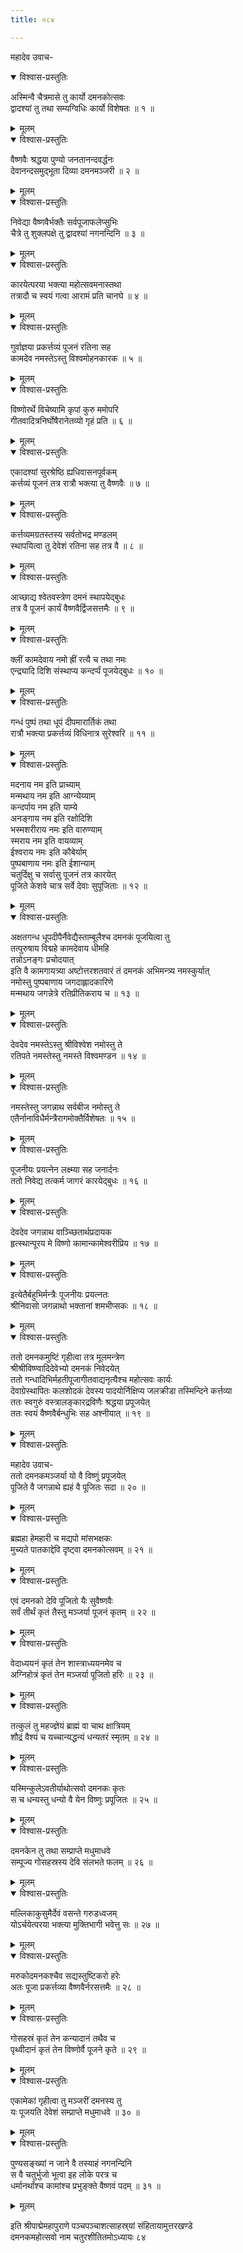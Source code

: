 ```yaml
---
title: ०८४

---
```

महादेव उवाच-  

<details open><summary>विश्वास-प्रस्तुतिः</summary>

अस्मिन्वै चैत्रमासे तु कार्यो दमनकोत्सवः  
द्वादश्यां तु तथा सम्यग्विधिः कार्यो विशेषतः ॥ १ ॥
</details>

<details><summary>मूलम्</summary>

अस्मिन्वै चैत्रमासे तु कार्यो दमनकोत्सवः  
द्वादश्यां तु तथा सम्यग्विधिः कार्यो विशेषतः ॥ १ ॥
</details>



<details open><summary>विश्वास-प्रस्तुतिः</summary>

वैष्णवैः श्रद्धया पुण्यो जनतानन्दवर्द्धनः  
देवानन्दसमुद्भूता दिव्या दमनमञ्जरी ॥ २ ॥
</details>

<details><summary>मूलम्</summary>

वैष्णवैः श्रद्धया पुण्यो जनतानन्दवर्द्धनः  
देवानन्दसमुद्भूता दिव्या दमनमञ्जरी ॥ २ ॥
</details>



<details open><summary>विश्वास-प्रस्तुतिः</summary>

निवेद्या वैष्णवैर्भक्तैः सर्वपूजाफलेप्सुभिः  
चैत्रे तु शुक्लपक्षे तु द्वादश्यां नगनन्दिनि ॥ ३ ॥
</details>

<details><summary>मूलम्</summary>

निवेद्या वैष्णवैर्भक्तैः सर्वपूजाफलेप्सुभिः  
चैत्रे तु शुक्लपक्षे तु द्वादश्यां नगनन्दिनि ॥ ३ ॥
</details>



<details open><summary>विश्वास-प्रस्तुतिः</summary>

कारयेत्परया भक्त्या महोत्सवमनास्तथा  
तत्रादौ च स्वयं गत्वा आरामं प्रति चानघे ॥ ४ ॥
</details>

<details><summary>मूलम्</summary>

कारयेत्परया भक्त्या महोत्सवमनास्तथा  
तत्रादौ च स्वयं गत्वा आरामं प्रति चानघे ॥ ४ ॥
</details>



<details open><summary>विश्वास-प्रस्तुतिः</summary>

गुर्वाज्ञया प्रकर्त्तव्यं पूजनं रतिना सह  
कामदेव नमस्तेऽस्तु विश्वमोहनकारक ॥ ५ ॥
</details>

<details><summary>मूलम्</summary>

गुर्वाज्ञया प्रकर्त्तव्यं पूजनं रतिना सह  
कामदेव नमस्तेऽस्तु विश्वमोहनकारक ॥ ५ ॥
</details>



<details open><summary>विश्वास-प्रस्तुतिः</summary>

विष्णोरर्थे विचेष्यामि कृपां कुरु ममोपरि  
गीतवादित्रनिर्घोषैरानेतव्यो गृहं प्रति ॥ ६ ॥
</details>

<details><summary>मूलम्</summary>

विष्णोरर्थे विचेष्यामि कृपां कुरु ममोपरि  
गीतवादित्रनिर्घोषैरानेतव्यो गृहं प्रति ॥ ६ ॥
</details>



<details open><summary>विश्वास-प्रस्तुतिः</summary>

एकादश्यां सुरश्रेष्ठि ह्यधिवासनपूर्वकम्  
कर्त्तव्यं पूजनं तत्र रात्रौ भक्त्या तु वैष्णवैः ॥ ७ ॥
</details>

<details><summary>मूलम्</summary>

एकादश्यां सुरश्रेष्ठि ह्यधिवासनपूर्वकम्  
कर्त्तव्यं पूजनं तत्र रात्रौ भक्त्या तु वैष्णवैः ॥ ७ ॥
</details>



<details open><summary>विश्वास-प्रस्तुतिः</summary>

कर्त्तव्यमग्रतस्तस्य सर्वतोभद्र मण्डलम्  
स्थापयित्वा तु देवेशं रतिना सह तत्र वै ॥ ८ ॥
</details>

<details><summary>मूलम्</summary>

कर्त्तव्यमग्रतस्तस्य सर्वतोभद्र मण्डलम्  
स्थापयित्वा तु देवेशं रतिना सह तत्र वै ॥ ८ ॥
</details>



<details open><summary>विश्वास-प्रस्तुतिः</summary>

आच्छाद्य श्वेतवस्त्रेण दमनं स्थापयेद्बुधः  
तत्र वै पूजनं कार्यं वैष्णवैर्द्विजसत्तमैः ॥ ९ ॥
</details>

<details><summary>मूलम्</summary>

आच्छाद्य श्वेतवस्त्रेण दमनं स्थापयेद्बुधः  
तत्र वै पूजनं कार्यं वैष्णवैर्द्विजसत्तमैः ॥ ९ ॥
</details>



<details open><summary>विश्वास-प्रस्तुतिः</summary>

क्लीं कामदेवाय नमो ह्रीं रत्यै च तथा नमः  
एन्द्र्यादि दिशि संस्थाप्य कन्दर्प्पं पूजयेद्बुधः ॥ १० ॥
</details>

<details><summary>मूलम्</summary>

क्लीं कामदेवाय नमो ह्रीं रत्यै च तथा नमः  
एन्द्र्यादि दिशि संस्थाप्य कन्दर्प्पं पूजयेद्बुधः ॥ १० ॥
</details>



<details open><summary>विश्वास-प्रस्तुतिः</summary>

गन्धं पुष्पं तथा धूपं दीपमारार्तिकं तथा  
रात्रौ भक्त्या प्रकर्त्तव्यं विधिनात्र सुरेश्वरि ॥ ११ ॥
</details>

<details><summary>मूलम्</summary>

गन्धं पुष्पं तथा धूपं दीपमारार्तिकं तथा  
रात्रौ भक्त्या प्रकर्त्तव्यं विधिनात्र सुरेश्वरि ॥ ११ ॥
</details>



<details open><summary>विश्वास-प्रस्तुतिः</summary>

मदनाय नम इति प्राच्याम्  
मन्मथाय नम इति आग्न्येय्याम्  
कन्दर्पाय नम इति याम्ये  
अनङ्गाय नम इति रक्षोदिशि  
भस्मशरीराय नमः इति वारुण्याम्  
स्मराय नम इति वायव्याम्  
ईश्वराय नमः इति कौबेर्याम्  
पुष्पबाणाय नमः इति ईशान्याम्  
चतुर्दिक्षु च सर्वासु पूजनं तत्र कारयेत्  
पूजिते केशवे चात्र सर्वे देवाः सुपूजिताः ॥ १२ ॥
</details>

<details><summary>मूलम्</summary>

मदनाय नम इति प्राच्याम्  
मन्मथाय नम इति आग्न्येय्याम्  
कन्दर्पाय नम इति याम्ये  
अनङ्गाय नम इति रक्षोदिशि  
भस्मशरीराय नमः इति वारुण्याम्  
स्मराय नम इति वायव्याम्  
ईश्वराय नमः इति कौबेर्याम्  
पुष्पबाणाय नमः इति ईशान्याम्  
चतुर्दिक्षु च सर्वासु पूजनं तत्र कारयेत्  
पूजिते केशवे चात्र सर्वे देवाः सुपूजिताः ॥ १२ ॥
</details>



<details open><summary>विश्वास-प्रस्तुतिः</summary>

अक्षतगन्ध धूपदीपैर्नैवेद्यैस्ताम्बूलैश्च दमनकं पूजयित्वा तु  
तत्पुरुषाय विद्महे कामदेवाय धीमहि  
तन्नोऽनङ्गः प्रचोदयात्  
इति वै कामगायत्र्या अष्टोत्तरशतवारं तं दमनकं अभिमन्त्र्य नमस्कुर्यात्  
नमोस्तु पुष्पबाणाय जगदाह्लादकारिणे  
मन्मथाय जगन्नेत्रे रतिप्रीतिकराय च ॥ १३ ॥
</details>

<details><summary>मूलम्</summary>

अक्षतगन्ध धूपदीपैर्नैवेद्यैस्ताम्बूलैश्च दमनकं पूजयित्वा तु  
तत्पुरुषाय विद्महे कामदेवाय धीमहि  
तन्नोऽनङ्गः प्रचोदयात्  
इति वै कामगायत्र्या अष्टोत्तरशतवारं तं दमनकं अभिमन्त्र्य नमस्कुर्यात्  
नमोस्तु पुष्पबाणाय जगदाह्लादकारिणे  
मन्मथाय जगन्नेत्रे रतिप्रीतिकराय च ॥ १३ ॥
</details>



<details open><summary>विश्वास-प्रस्तुतिः</summary>

देवदेव नमस्तेऽस्तु श्रीविश्वेश नमोस्तु ते  
रतिपते नमस्तेस्तु नमस्ते विश्वमण्डन ॥ १४ ॥
</details>

<details><summary>मूलम्</summary>

देवदेव नमस्तेऽस्तु श्रीविश्वेश नमोस्तु ते  
रतिपते नमस्तेस्तु नमस्ते विश्वमण्डन ॥ १४ ॥
</details>



<details open><summary>विश्वास-प्रस्तुतिः</summary>

नमस्तेस्तु जगन्नाथ सर्वबीज नमोस्तु ते  
एतैर्नानाविधैर्मन्त्रैरागमोक्तैर्विशेषतः ॥ १५ ॥
</details>

<details><summary>मूलम्</summary>

नमस्तेस्तु जगन्नाथ सर्वबीज नमोस्तु ते  
एतैर्नानाविधैर्मन्त्रैरागमोक्तैर्विशेषतः ॥ १५ ॥
</details>



<details open><summary>विश्वास-प्रस्तुतिः</summary>

पूजनीयः प्रयत्नेन लक्ष्म्या सह जनार्दनः  
ततो निवेद्य तत्कर्म जागरं कारयेद्बुधः ॥ १६ ॥
</details>

<details><summary>मूलम्</summary>

पूजनीयः प्रयत्नेन लक्ष्म्या सह जनार्दनः  
ततो निवेद्य तत्कर्म जागरं कारयेद्बुधः ॥ १६ ॥
</details>



<details open><summary>विश्वास-प्रस्तुतिः</summary>

देवदेव जगन्नाथ वाञ्च्छितार्थप्रदायक  
हृत्स्थान्पूरय मे विष्णो कामान्कामेश्वरीप्रिय ॥ १७ ॥
</details>

<details><summary>मूलम्</summary>

देवदेव जगन्नाथ वाञ्च्छितार्थप्रदायक  
हृत्स्थान्पूरय मे विष्णो कामान्कामेश्वरीप्रिय ॥ १७ ॥
</details>



<details open><summary>विश्वास-प्रस्तुतिः</summary>

इत्येतैर्बहुभिर्मन्त्रैः पूजनीयः प्रयत्नतः  
श्रीनिवासो जगन्नाथो भक्तानां शमभीप्सकः ॥ १८ ॥
</details>

<details><summary>मूलम्</summary>

इत्येतैर्बहुभिर्मन्त्रैः पूजनीयः प्रयत्नतः  
श्रीनिवासो जगन्नाथो भक्तानां शमभीप्सकः ॥ १८ ॥
</details>



<details open><summary>विश्वास-प्रस्तुतिः</summary>

ततो दमनकमुष्टिं गृहीत्वा तत्र मूलमन्त्रेण  
श्रीश्रीविष्ण्वादिदेवेभ्यो दमनकं निवेदयेत्  
ततो गन्धादिभिर्महतीपूजागीतवाद्यनृत्यैश्च महोत्सवः कार्यः  
देवाग्रेस्थापितः कलशोदकं देवस्य पादयोर्निक्षिप्य जलक्रीडा तस्मिन्दिने कर्त्तव्या  
ततः स्वगुरुं वस्त्रालङ्कारद्रविणैः श्रद्धया प्रपूजयेत्  
ततः स्वयं वैष्णवैर्बन्धुभिः सह अश्नीयात् ॥ १९ ॥
</details>

<details><summary>मूलम्</summary>

ततो दमनकमुष्टिं गृहीत्वा तत्र मूलमन्त्रेण  
श्रीश्रीविष्ण्वादिदेवेभ्यो दमनकं निवेदयेत्  
ततो गन्धादिभिर्महतीपूजागीतवाद्यनृत्यैश्च महोत्सवः कार्यः  
देवाग्रेस्थापितः कलशोदकं देवस्य पादयोर्निक्षिप्य जलक्रीडा तस्मिन्दिने कर्त्तव्या  
ततः स्वगुरुं वस्त्रालङ्कारद्रविणैः श्रद्धया प्रपूजयेत्  
ततः स्वयं वैष्णवैर्बन्धुभिः सह अश्नीयात् ॥ १९ ॥
</details>



<details open><summary>विश्वास-प्रस्तुतिः</summary>

महादेव उवाच-  
ततो दमनकमञ्जर्या यो वै विष्णुं प्रपूजयेत्  
पूजिते वै जगन्नाथे ह्यहं वै पूजितः सदा ॥ २० ॥
</details>

<details><summary>मूलम्</summary>

महादेव उवाच-  
ततो दमनकमञ्जर्या यो वै विष्णुं प्रपूजयेत्  
पूजिते वै जगन्नाथे ह्यहं वै पूजितः सदा ॥ २० ॥
</details>



<details open><summary>विश्वास-प्रस्तुतिः</summary>

ब्रह्महा हेमहारी च मद्यपो मांसभक्षकः  
मुच्यते पातकाद्देवि दृष्ट्वा दमनकोत्सवम् ॥ २१ ॥
</details>

<details><summary>मूलम्</summary>

ब्रह्महा हेमहारी च मद्यपो मांसभक्षकः  
मुच्यते पातकाद्देवि दृष्ट्वा दमनकोत्सवम् ॥ २१ ॥
</details>



<details open><summary>विश्वास-प्रस्तुतिः</summary>

एवं दमनको देवि पूजितो यैः सुवैष्णवैः  
सर्वं तीर्थं कृतं तैस्तु मञ्जर्या पूजनं कृतम् ॥ २२ ॥
</details>

<details><summary>मूलम्</summary>

एवं दमनको देवि पूजितो यैः सुवैष्णवैः  
सर्वं तीर्थं कृतं तैस्तु मञ्जर्या पूजनं कृतम् ॥ २२ ॥
</details>



<details open><summary>विश्वास-प्रस्तुतिः</summary>

वेदाध्ययनं कृतं तेन शास्त्राध्ययनमेव च  
अग्निहोत्रं कृतं तेन मञ्जर्या पूजितो हरिः ॥ २३ ॥
</details>

<details><summary>मूलम्</summary>

वेदाध्ययनं कृतं तेन शास्त्राध्ययनमेव च  
अग्निहोत्रं कृतं तेन मञ्जर्या पूजितो हरिः ॥ २३ ॥
</details>



<details open><summary>विश्वास-प्रस्तुतिः</summary>

तत्कुलं तु महज्ज्ञेयं ब्राह्मं वा चाथ क्षात्रियम्  
शौद्रं वैश्यं च यच्चान्यद्धन्यं धन्यतरं स्मृतम् ॥ २४ ॥
</details>

<details><summary>मूलम्</summary>

तत्कुलं तु महज्ज्ञेयं ब्राह्मं वा चाथ क्षात्रियम्  
शौद्रं वैश्यं च यच्चान्यद्धन्यं धन्यतरं स्मृतम् ॥ २४ ॥
</details>



<details open><summary>विश्वास-प्रस्तुतिः</summary>

यस्मिन्कुलेऽवतीर्याथोत्सवो दमनकः कृतः  
स च धन्यस्तु धन्यो वै येन विष्णुः प्रपूजितः ॥ २५ ॥
</details>

<details><summary>मूलम्</summary>

यस्मिन्कुलेऽवतीर्याथोत्सवो दमनकः कृतः  
स च धन्यस्तु धन्यो वै येन विष्णुः प्रपूजितः ॥ २५ ॥
</details>



<details open><summary>विश्वास-प्रस्तुतिः</summary>

दमनकेन तु तथा सम्प्राप्ते मधुमाधवे  
सम्पूज्य गोसहस्रस्य देवि संलभते फलम् ॥ २६ ॥
</details>

<details><summary>मूलम्</summary>

दमनकेन तु तथा सम्प्राप्ते मधुमाधवे  
सम्पूज्य गोसहस्रस्य देवि संलभते फलम् ॥ २६ ॥
</details>



<details open><summary>विश्वास-प्रस्तुतिः</summary>

मल्लिकाकुसुमैर्देवं वसन्ते गरुडध्वजम्  
योऽर्चयेत्परया भक्त्या मुक्तिभागी भवेत्तु सः ॥ २७ ॥
</details>

<details><summary>मूलम्</summary>

मल्लिकाकुसुमैर्देवं वसन्ते गरुडध्वजम्  
योऽर्चयेत्परया भक्त्या मुक्तिभागी भवेत्तु सः ॥ २७ ॥
</details>



<details open><summary>विश्वास-प्रस्तुतिः</summary>

मरुकोदमनकश्चैव सद्यस्तुष्टिकरो हरेः  
अतः पूजा प्रकर्त्तव्या वैष्णवैर्नरसत्तमैः ॥ २८ ॥
</details>

<details><summary>मूलम्</summary>

मरुकोदमनकश्चैव सद्यस्तुष्टिकरो हरेः  
अतः पूजा प्रकर्त्तव्या वैष्णवैर्नरसत्तमैः ॥ २८ ॥
</details>



<details open><summary>विश्वास-प्रस्तुतिः</summary>

गोसहस्रं कृतं तेन कन्यादानं तथैव च  
पृथ्वीदानं कृतं तेन विष्णोर्वै पूजने कृते ॥ २९ ॥
</details>

<details><summary>मूलम्</summary>

गोसहस्रं कृतं तेन कन्यादानं तथैव च  
पृथ्वीदानं कृतं तेन विष्णोर्वै पूजने कृते ॥ २९ ॥
</details>



<details open><summary>विश्वास-प्रस्तुतिः</summary>

एकामेकां गृहीत्वा तु मञ्जरीं दमनस्य तु  
यः पूजयति देवेशं सम्प्राप्ते मधुमाधवे ॥ ३० ॥
</details>

<details><summary>मूलम्</summary>

एकामेकां गृहीत्वा तु मञ्जरीं दमनस्य तु  
यः पूजयति देवेशं सम्प्राप्ते मधुमाधवे ॥ ३० ॥
</details>



<details open><summary>विश्वास-प्रस्तुतिः</summary>

पुण्यसङ्ख्यां न जाने वै तस्याहं नगनन्दिनि  
स वै चतुर्भुजो भूत्वा इह लोके परत्र च  
धर्मानर्थांश्च कामांश्च प्रभुङ्क्ते वैष्णवं पदम् ॥ ३१ ॥
</details>

<details><summary>मूलम्</summary>

पुण्यसङ्ख्यां न जाने वै तस्याहं नगनन्दिनि  
स वै चतुर्भुजो भूत्वा इह लोके परत्र च  
धर्मानर्थांश्च कामांश्च प्रभुङ्क्ते वैष्णवं पदम् ॥ ३१ ॥
</details>


इति श्रीपाद्मेमहापुराणे पञ्चपञ्चाशत्साहस्र्यां संहितायामुत्तरखण्डे  
दमनकमहोत्सवो नाम चतुरशीतितमोऽध्यायः ८४